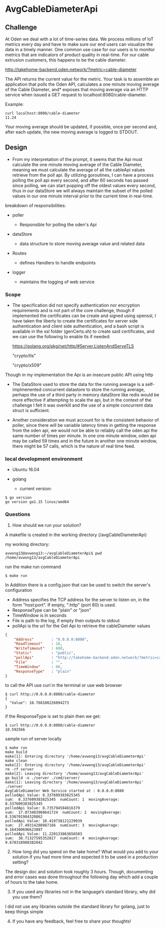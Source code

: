 # AvgCableDiameterApi

## Challenge

At Oden we deal with a lot of time-series data. We process millions of IoT metrics every day and have to make sure our end users can visualize the data in a timely manner. One common use case for our users is to monitor metrics that are indicators of product quality in real-time. For our cable extrusion customers, this happens to be the cable diameter.

http://takehome-backend.oden.network/?metric=cable-diameter

The API returns the current value for the metric. Your task is to assemble an application that polls the Oden API, calculates a one minute moving average of the Cable Diameter, and* exposes that moving average via an HTTP service when issued a GET request to localhost:8080/cable-diameter.

Example:

```
curl localhost:8080/cable-diameter
11.24
```

Your moving average should be updated, if possible, once per second and, after each update, the new moving average is logged to STDOUT.

## Design

* From my interpretation of the prompt, it seems that the Api must calculate the one minute moving average of the Cable Diameter, meaning we must calculate 
the average of all the cableApi values retrieve from the poll api. By utilizing goroutines, I can have a process polling the poll api every second, and after 60 seconds has passed since polling, we can start popping off the oldest values every second, thus in our dataStore we will always maintain
the subset of the polled values in our one minute interval prior to the current time in real-time.

breakdown of responsibilities: 

* poller
    * Responsible for polling the oden's Api

* dataStore 
    * data structure to store moving average value and related data

* Routes
    * defines Handlers to handle endpoints

* logger
    * maintains the logging of web service

### Scope 

* The specification did not specify authentication nor encryption requirements and is not part of the core challenge, though if implemented the certificates can be create and signed using openssl, I have taken the liberty to create the certificates for server side authentication and client side authentication,
and a bash script is available in the ssl folder (genCerts.sh) to create said certificates, and we can use the following to enable tls if needed: 


    https://golang.org/pkg/net/http/#Server.ListenAndServeTLS 
    
    "crypto/tls"

    "crypto/x509"


Though in my implementation the Api is an insecure public API using http

* The DataStore used to store the data for the running average is a self-implmenented concurrent datastore to store the running average,
perhaps the use of a third party in memory dataStore like redis would be more effective if attempting to scale the api, but in the context
of the challenge I felt it was overkill and the use of a simple concurrent data struct is sufficient.

* Another consideration we must account for is the consistent behavior of poller, since there will be variable latency times in getting the response 
from the oden api, we would not be able to reliably call the oden api the same number of times per minute. In one one minute window, oden api may be called
59 times and in the future in another one minute window, there might be 57 calls, which is the nature of real time feed.

### local development environment

* Ubuntu 16.04

* golang
    * current version:
```
$ go version
go version go1.15 linux/amd64
```


### Questions

1. How should we run your solution?



A makefile is created in the working directory (\/avgCableDiameterApi)

my working directory:

```
avwong13@avwong13:~/avgCableDiameterApi$ pwd
/home/avwong13/avgCableDiameterApi
```

run the make run command
```
$ make run
```

In Addition there is a config.json that can be used to switch the server's configuration

* Address specifies the TCP address for the server to listen on, in the form "host:port". If empty, ":http" (port 80) is used.
* ResponseType can be "plain" or "json"
* TimeWindow is in seconds
* File is path to the log, if empty then outputs to stdout
* pollApi is the url for the Get Api to retrieve the cableDiameter values

```json
{
    "Address"        : "0.0.0.0:8080",
    "ReadTimeout"    : 10,
    "WriteTimeout"   : 600,
    "Static"         : "public",
    "pollApi"        : "http://takehome-backend.oden.network/?metric=cable-diameter",
    "File"           : "",
    "TimeWindow"     : 60,
    "ResponseType"   : "plain"
}
```

to call the API use curl in the terminal or use web browser
```
$ curl http://0.0.0.0:8080/cable-diameter
{ 
  "Value": 10.768100226094273
}
```
if the ResponseType is set to plain then we get:
```
$ curl http://0.0.0.0:8080/cable-diameter
10.592566
```

sample run of server locally
```
$ make run
make build 
make[1]: Entering directory '/home/avwong13/avgCableDiameterApi'
make clean 
make[2]: Entering directory '/home/avwong13/avgCableDiameterApi'
rm -rf server 
make[2]: Leaving directory '/home/avwong13/avgCableDiameterApi'
go build -o ./server ./cmd/server/ 
make[1]: Leaving directory '/home/avwong13/avgCableDiameterApi'
./server 
AvgCableDiameter Web Service started at : 0.0.0.0:8080
polledApi Value: 8.337609383825345
sum:  8.337609383825345  numCount: 1  movingAverage:  8.337609383825345
polledApi Value: 8.735794584816379
sum:  17.073403968641724  numCount: 2  movingAverage:  8.536701984320862
polledApi Value: 10.419738121229939
sum:  27.49314208987166  numCount: 3  movingAverage:  9.164380696623887
polledApi Value: 11.220133863656503
sum:  38.71327595352817  numCount: 4  movingAverage:  9.678318988382042

```
2. How long did you spend on the take home? What would you add to your solution if you had more time and expected it to be used in a production setting?

The design doc and solution took roughly 3 hours. Though, documenting and error cases was done throughout the following day which add a couple of hours to the take home.

3. If you used any libraries not in the language’s standard library, why did you use them?

I did not use any libraries outside the standard library for golang, just to keep things simple

4. If you have any feedback, feel free to share your thoughts!